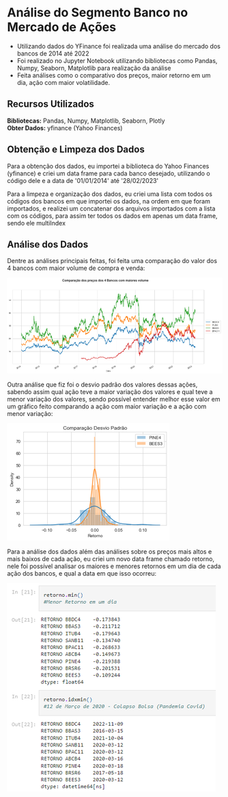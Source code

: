 # Análise do Segmento Banco no Mercado de Ações
* Utilizando dados do YFinance foi realizada uma análise do mercado dos bancos de 2014 até 2022
* Foi realizado no Jupyter Notebook utilizando bibliotecas como Pandas, Numpy, Seaborn, Matplotlib para realização da análise
* Feita análises como o comparativo dos preços, maior retorno em um dia, ação com maior volatilidade.

## Recursos Utilizados
**Bibliotecas:** Pandas, Numpy, Matplotlib, Seaborn, Plotly  
**Obter Dados:** yfinance (Yahoo Finances)

## Obtenção e Limpeza dos Dados
Para a obtenção dos dados, eu importei a biblioteca do Yahoo Finances (yfinance) e criei um data frame para cada banco desejado, utilizando o código dele e a data de '01/01/2014' até '28/02/2023'  

Para a limpeza e organização dos dados, eu criei uma lista com todos os códigos dos bancos em que importei os dados, na ordem em que foram importados, e realizei um concatenar dos arquivos importados com a lista com os códigos, para assim ter todos os dados em apenas um data frame, sendo ele multiIndex  

## Análise dos Dados
Dentre as análises principais feitas, foi feita uma comparação do valor dos 4 bancos com maior volume de compra e venda:

![My Image](https://github.com/ducapelin/ds_stock_bank/blob/main/comp2.png)  
  
Outra análise que fiz foi o desvio padrão dos valores dessas ações, sabendo assim qual ação teve a maior variação dos valores e qual teve a menor variação dos valores, sendo possível entender melhor esse valor em um gráfico feito comparando a ação com maior variação e a ação com menor variação:

![My Image2](https://github.com/ducapelin/ds_stock_bank/blob/main/DESVIO.png)

Para a análise dos dados além das análises sobre os preços mais altos e mais baixos de cada ação, eu criei um novo data frame chamado retorno, nele foi possível analisar os maiores e menores retornos em um dia de cada ação dos bancos, e qual a data em que isso ocorreu:

![My Image](https://github.com/ducapelin/ds_stock_bank/blob/main/RETORNO.PNG) 

